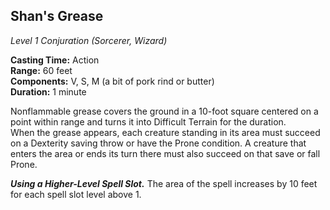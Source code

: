 ## Shan's Grease
*Level 1 Conjuration (Sorcerer, Wizard)*

**Casting Time:** Action  
**Range:** 60 feet  
**Components:** V, S, M (a bit of pork rind or butter)  
**Duration:** 1 minute

Nonflammable grease covers the ground in a 10-foot square centered on a point within range and turns it into Difficult Terrain for the duration.  
When the grease appears, each creature standing in its area must succeed on a Dexterity saving throw or have the Prone condition. A creature that enters the area or ends its turn there must also succeed on that save or fall Prone.

***Using a Higher-Level Spell Slot.*** The area of the spell increases by 10 feet for each spell slot level above 1.